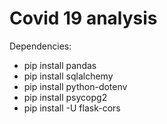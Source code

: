 # Covid 19 analysis

Dependencies:
* pip install pandas
* pip install sqlalchemy
* pip install python-dotenv
* pip install psycopg2
* pip install -U flask-cors
